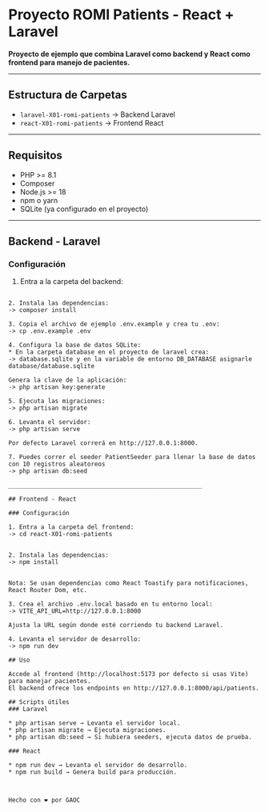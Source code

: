# Proyecto ROMI Patients - React + Laravel

**Proyecto de ejemplo que combina Laravel como backend y React como frontend para manejo de pacientes.**

---

## Estructura de Carpetas

- `laravel-X01-romi-patients` → Backend Laravel
- `react-X01-romi-patients` → Frontend React

---

## Requisitos

- PHP >= 8.1
- Composer
- Node.js >= 18
- npm o yarn
- SQLite (ya configurado en el proyecto)

---

## Backend - Laravel

### Configuración

1. Entra a la carpeta del backend:
```cd laravel-X01-romi-patients

2. Instala las dependencias:
-> composer install

3. Copia el archivo de ejemplo .env.example y crea tu .env:
-> cp .env.example .env

4. Configura la base de datos SQLite:
* En la carpeta database en el proyecto de laravel crea: 
-> database.sqlite y en la variable de entorno DB_DATABASE asignarle database/database.sqlite

Genera la clave de la aplicación:
-> php artisan key:generate

5. Ejecuta las migraciones:
-> php artisan migrate

6. Levanta el servidor:
-> php artisan serve

Por defecto Laravel correrá en http://127.0.0.1:8000.

7. Puedes correr el seeder PatientSeeder para llenar la base de datos con 10 registros aleatoreos
-> php artisan db:seed

______________________________________________________

## Frontend - React

### Configuración

1. Entra a la carpeta del frontend:
-> cd react-X01-romi-patients


2. Instala las dependencias:
-> npm install


Nota: Se usan dependencias como React Toastify para notificaciones, React Router Dom, etc.

3. Crea el archivo .env.local basado en tu entorno local:
-> VITE_API_URL=http://127.0.0.1:8000

Ajusta la URL según donde esté corriendo tu backend Laravel.

4. Levanta el servidor de desarrollo:
-> npm run dev

## Uso

Accede al frontend (http://localhost:5173 por defecto si usas Vite) para manejar pacientes.
El backend ofrece los endpoints en http://127.0.0.1:8000/api/patients.

## Scripts útiles
### Laravel

* php artisan serve → Levanta el servidor local.
* php artisan migrate → Ejecuta migraciones.
* php artisan db:seed → Si hubiera seeders, ejecuta datos de prueba.

### React

* npm run dev → Levanta el servidor de desarrollo.
* npm run build → Genera build para producción.



Hecho con ❤️ por GAOC